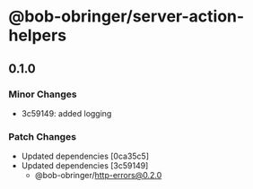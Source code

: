 # @bob-obringer/server-action-helpers

## 0.1.0

### Minor Changes

- 3c59149: added logging

### Patch Changes

- Updated dependencies [0ca35c5]
- Updated dependencies [3c59149]
  - @bob-obringer/http-errors@0.2.0
